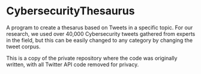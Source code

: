 # CybersecurityThesaurus
A program to create a thesarus based on Tweets in a specific topic. For our research, we used over 40,000 Cybersecurity tweets gathered from experts in the field, but this can be easily changed to any category by changing the tweet corpus. 

This is a copy of the private repository where the code was originally written, with all Twitter API code removed for privacy.
